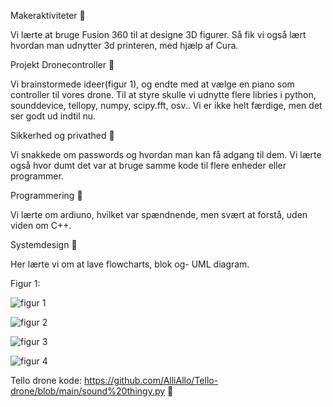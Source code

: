 Makeraktiviteter :avocado:

Vi lærte at bruge Fusion 360 til at designe 3D figurer. Så fik vi også lært hvordan man udnytter 3d printeren, med hjælp af Cura. 

Projekt Dronecontroller :pizza:

Vi brainstormede ideer(figur 1), og endte med at vælge en piano som controller til vores drone. Til at styre skulle vi udnytte flere libries i python, sounddevice, tellopy, numpy, scipy.fft, osv.. Vi er ikke helt færdige, men det ser godt ud indtil nu. 

Sikkerhed og privathed :hamburger:

Vi snakkede om passwords og hvordan man kan få adgang til dem. Vi lærte også hvor dumt det var at bruge samme kode til flere enheder eller programmer. 

Programmering :icecream:

Vi lærte om ardiuno, hvilket var spændnende, men svært at forstå, uden viden om C++.


Systemdesign :cookie:

Her lærte vi om at lave flowcharts, blok og- UML diagram. 


Figur 1:


![figur 1](https://cdn.discordapp.com/attachments/795551757634633759/798138463656345600/unknown.png)

![figur 2](https://cdn.discordapp.com/attachments/795551757634633759/798138856712830976/unknown.png)

![figur 3](https://cdn.discordapp.com/attachments/795551757634633759/798141221696569344/unknown.png)

![figur 4](https://cdn.discordapp.com/attachments/795551757634633759/798141502952964116/unknown.png)


Tello drone kode:
https://github.com/AlliAllo/Tello-drone/blob/main/sound%20thingy.py
:cowboy_hat_face:
